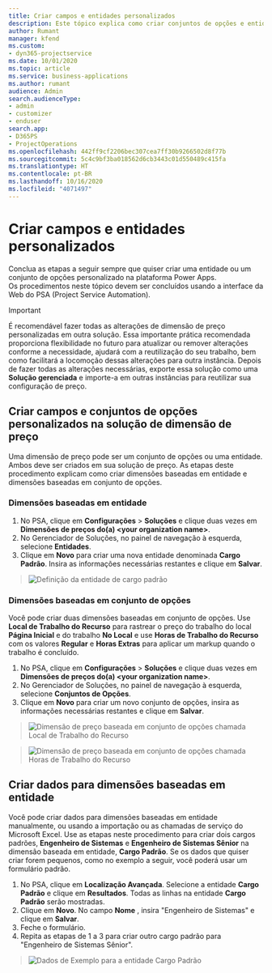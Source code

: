 ```yaml
---
title: Criar campos e entidades personalizados
description: Este tópico explica como criar conjuntos de opções e entidades em sua própria solução na plataforma Power Apps.
author: Rumant
manager: kfend
ms.custom:
- dyn365-projectservice
ms.date: 10/01/2020
ms.topic: article
ms.service: business-applications
ms.author: rumant
audience: Admin
search.audienceType:
- admin
- customizer
- enduser
search.app:
- D365PS
- ProjectOperations
ms.openlocfilehash: 442ff9cf2206bec307cea7ff30b9266502d8f77b
ms.sourcegitcommit: 5c4c9bf3ba018562d6cb3443c01d550489c415fa
ms.translationtype: HT
ms.contentlocale: pt-BR
ms.lasthandoff: 10/16/2020
ms.locfileid: "4071497"
---
```

# <a name="create-custom-fields-and-entities"></a>Criar campos e entidades personalizados 

Conclua as etapas a seguir sempre que quiser criar uma entidade ou um conjunto de opções personalizado na plataforma Power Apps.  
Os procedimentos neste tópico devem ser concluídos usando a interface da Web do PSA (Project Service Automation).

> [!IMPORTANT]
> É recomendável fazer todas as alterações de dimensão de preço personalizadas em outra solução. Essa importante prática recomendada proporciona flexibilidade no futuro para atualizar ou remover alterações conforme a necessidade, ajudará com a reutilização do seu trabalho, bem como facilitará a locomoção dessas alterações para outra instância. Depois de fazer todas as alterações necessárias, exporte essa solução como uma **Solução gerenciada** e importe-a em outras instâncias para reutilizar sua configuração de preço.

  
## <a name="create-custom-fields-and-option-sets-in-the-pricing-dimension-solution"></a>Criar campos e conjuntos de opções personalizados na solução de dimensão de preço

Uma dimensão de preço pode ser um conjunto de opções ou uma entidade. Ambos deve ser criados em sua solução de preço. As etapas deste procedimento explicam como criar dimensões baseadas em entidade e dimensões baseadas em conjunto de opções.

### <a name="entity-based-dimensions"></a>Dimensões baseadas em entidade

1. No PSA, clique em **Configurações** > **Soluções** e clique duas vezes em **Dimensões de preços do(a) \<your organization name>**.
2. No Gerenciador de Soluções, no painel de navegação à esquerda, selecione **Entidades**.
3. Clique em **Novo** para criar uma nova entidade denominada **Cargo Padrão**. Insira as informações necessárias restantes e clique em **Salvar**.

> ![Definição da entidade de cargo padrão](media/Standard-Title-entity-definition.png)


### <a name="option-set-based-dimensions"></a>Dimensões baseadas em conjunto de opções 
Você pode criar duas dimensões baseadas em conjunto de opções. Use **Local de Trabalho do Recurso** para rastrear o preço do trabalho do local **Página Inicial** e do trabalho **No Local** e use **Horas de Trabalho do Recurso** com os valores **Regular** e **Horas Extras** para aplicar um markup quando o trabalho é concluído.


1. No PSA, clique em **Configurações** > **Soluções** e clique duas vezes em **Dimensões de preços do(a) \<your organization name>**. 
2. No Gerenciador de Soluções, no painel de navegação à esquerda, selecione **Conjuntos de Opções**. 
3. Clique em **Novo** para criar um novo conjunto de opções, insira as informações necessárias restantes e clique em **Salvar**.

> ![Dimensão de preço baseada em conjunto de opções chamada Local de Trabalho do Recurso ](media/Option-set-PD-called-Resource-Work-Location.png)

> ![Dimensão de preço baseada em conjunto de opções chamada Horas de Trabalho do Recurso ](media/Option-set-PD-called-Resource-Work-Hours.PNG)


## <a name="create-data-for-entity-based-dimensions"></a>Criar dados para dimensões baseadas em entidade

Você pode criar dados para dimensões baseadas em entidade manualmente, ou usando a importação ou as chamadas de serviço do Microsoft Excel. Use as etapas neste procedimento para criar dois cargos padrões, **Engenheiro de Sistemas** e **Engenheiro de Sistemas Sênior** na dimensão baseada em entidade, **Cargo Padrão**. Se os dados que quiser criar forem pequenos, como no exemplo a seguir, você poderá usar um formulário padrão.

1. No PSA, clique em **Localização Avançada**. Selecione a entidade **Cargo Padrão** e clique em **Resultados**. Todas as linhas na entidade **Cargo Padrão** serão mostradas.
2. Clique em **Novo**. No campo **Nome** , insira "Engenheiro de Sistemas" e clique em **Salvar**.
3. Feche o formulário. 
4. Repita as etapas de 1 a 3 para criar outro cargo padrão para "Engenheiro de Sistemas Sênior".

> ![Dados de Exemplo para a entidade Cargo Padrão ](media/ST-data.png)


